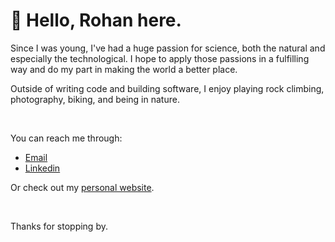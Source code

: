 # 👋 Hello, Rohan here.

Since I was young, I've had a huge passion for science, both the natural and especially the technological. I hope to apply those passions in a fulfilling way and do my part in making the world a better place.

Outside of writing code and building software, I enjoy playing rock climbing, photography, biking, and being in nature.

<br>


You can reach me through:
- [Email](mailto:rohansahgal@hotmail.com)
- [Linkedin](https://www.linkedin.com/in/rohan-sahgal/)

Or check out my [personal website](https://www.rohansahgal.com).

<br>

Thanks for stopping by.

<!---
rohan-sahgal/rohan-sahgal is a ✨ special ✨ repository because its `README.md` (this file) appears on your GitHub profile.
You can click the Preview link to take a look at your changes.
--->
